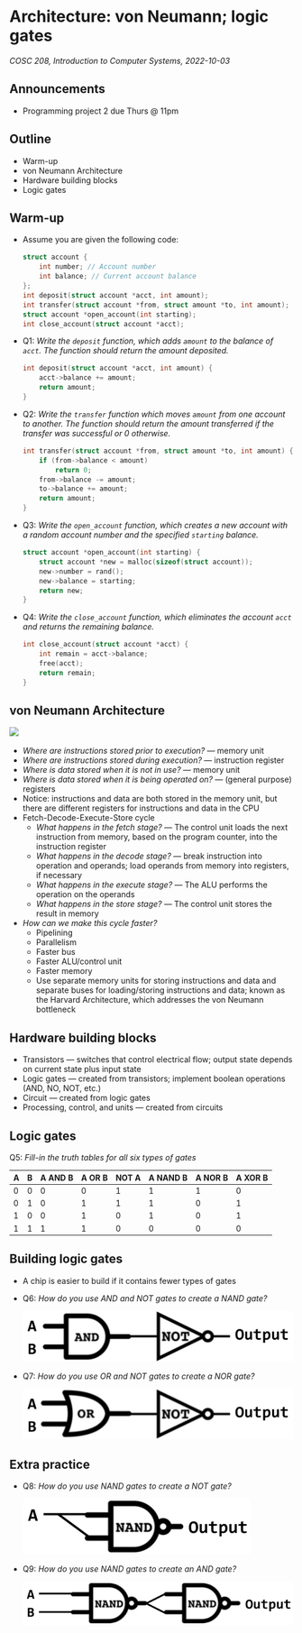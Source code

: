 # Architecture: von Neumann; logic gates
_COSC 208, Introduction to Computer Systems, 2022-10-03_

## Announcements
* Programming project 2 due Thurs @ 11pm

## Outline
* Warm-up
* von Neumann Architecture
* Hardware building blocks
* Logic gates

## Warm-up
* Assume you are given the following code:
    ```C
    struct account {
        int number; // Account number
        int balance; // Current account balance
    };
    int deposit(struct account *acct, int amount);
    int transfer(struct account *from, struct amount *to, int amount);
    struct account *open_account(int starting);
    int close_account(struct account *acct);
    ```
* Q1: _Write the `deposit` function, which adds `amount` to the balance of `acct`. The function should return the amount deposited._
    ```C
    int deposit(struct account *acct, int amount) {
        acct->balance += amount;
        return amount;
    } 
    ```
* Q2: _Write the `transfer` function which moves `amount` from one account to another. The function should return the amount transferred if the transfer was successful or 0 otherwise._
    ```C
    int transfer(struct account *from, struct amount *to, int amount) {
        if (from->balance < amount)
            return 0;
        from->balance -= amount;
        to->balance += amount;
        return amount;
    }
     ```
* Q3: _Write the `open_account` function, which creates a new account with a random account number and the specified `starting` balance._
    ```C
    struct account *open_account(int starting) {
        struct account *new = malloc(sizeof(struct account));
        new->number = rand();
        new->balance = starting;
        return new;
    }
    ```
* Q4: _Write the `close_account` function, which eliminates the account `acct` and returns the remaining balance._
    ```C
    int close_account(struct account *acct) {
        int remain = acct->balance;
        free(acct);
        return remain;
    }
    ```

## von Neumann Architecture

<img src="https://diveintosystems.org/book/C5-Arch/_images/vonNArch.png" width="400px" />

* _Where are instructions stored prior to execution?_ — memory unit
* _Where are instructions stored during execution?_ — instruction register
* _Where is data stored when it is not in use?_ — memory unit
* _Where is data stored when it is being operated on?_ — (general purpose) registers
* Notice: instructions and data are both stored in the memory unit, but there are different registers for instructions and data in the CPU
* Fetch-Decode-Execute-Store cycle
    * _What happens in the fetch stage?_ — The control unit loads the next instruction from memory, based on the program counter, into the instruction register
    * _What happens in the decode stage?_ — break instruction into operation and operands; load operands from memory into registers, if necessary
    * _What happens in the execute stage?_ — The ALU performs the operation on the operands
    * _What happens in the store stage?_ — The control unit stores the result in memory
* _How can we make this cycle faster?_
    * Pipelining
    * Parallelism
    * Faster bus
    * Faster ALU/control unit
    * Faster memory
    * Use separate memory units for storing instructions and data and separate buses for loading/storing instructions and data; known as the Harvard Architecture, which addresses the von Neumann bottleneck

## Hardware building blocks
* Transistors — switches that control electrical flow; output state depends on current state plus input state
* Logic gates — created from transistors; implement boolean operations (AND, NO, NOT, etc.)
* Circuit — created from logic gates
* Processing, control, and units — created from circuits

## Logic gates
Q5: _Fill-in the truth tables for all six types of gates_

| A | B | A AND B | A OR B | NOT A | A NAND B | A NOR B | A XOR B |
| - | - | ------- | ------ | ----- | -------- | ------- | ------- |
| 0 | 0 |    0    |   0    |   1   |     1    |    1    |    0    | 
| 0 | 1 |    0    |   1    |   1   |     1    |    0    |    1    | 
| 1 | 0 |    0    |   1    |   0   |     1    |    0    |    1    | 
| 1 | 1 |    1    |   1    |   0   |     0    |    0    |    0    | 

## Building logic gates
* A chip is easier to build if it contains fewer types of gates
* Q6: _How do you use AND and NOT gates to create a NAND gate?_

    ![](../images/circuits/gate_nand.png)

* Q7: _How do you use OR and NOT gates to create a NOR gate?_

    ![](../images/circuits/gate_nor.png)

## Extra practice
* Q8: _How do you use NAND gates to create a NOT gate?_

    ![](../images/circuits/gate_not_from_nand.png)

* Q9: _How do you use NAND gates to create an AND gate?_

    ![](../images/circuits/gate_and_from_nand.png)